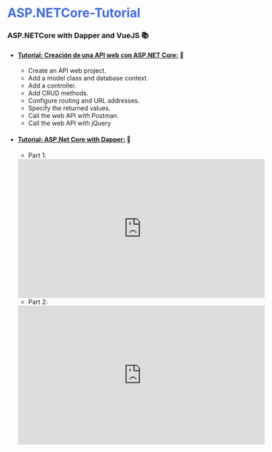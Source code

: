 # <span style="color: RoyalBlue">ASP.NETCore-Tutorial</span>
### ASP.NETCore with Dapper and VueJS :books:

- #### [Tutorial: Creación de una API web con ASP.NET Core:](https://docs.microsoft.com/es-es/aspnet/core/tutorials/first-web-api?view=aspnetcore-2.2&tabs=visual-studio) :memo:

  - Create an API web project.
  - Add a model class and database context.
  - Add a controller.
  - Add CRUD methods.
  - Configure routing and URL addresses.
  - Specify the returned values.
  - Call the web API with Postman.
  - Call the web API with jQuery

- #### [Tutorial: ASP.Net Core with Dapper:](https://dotnetcorecentral.com/blog/asp-net-core-web-api-application-with-dapper-part-1/) :memo:

  - Part 1:
  <iframe width="560" height="315" src="https://www.youtube.com/embed/F4faJc_mvII" frameborder="0" allowfullscreen></iframe>
  <br>

  - Part 2:
  <iframe width="560" height="315" src="https://www.youtube.com/embed/f31p-TU4uV4" frameborder="0" allowfullscreen></iframe>
